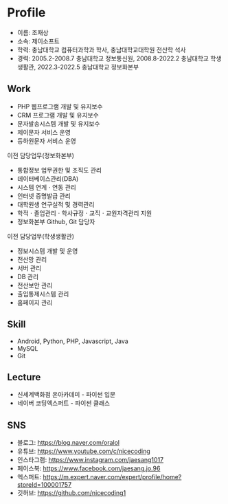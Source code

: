 # Profile

- 이름: 조재상
- 소속: 제이소프트
- 학력: 충남대학교 컴퓨터과학과 학사, 충남대학교대학원 전산학 석사
- 경력: 2005.2-2008.7 충남대학교 정보통신원, 2008.8-2022.2 충남대학교 학생생활관, 2022.3-2022.5 충남대학교 정보화본부

## Work
- PHP 웹프로그램 개발 및 유지보수
- CRM 프로그램 개발 및 유지보수
- 문자발송시스템 개발 및 유지보수
- 제이문자 서비스 운영
- 등하원문자 서비스 운영

이전 담당업무(정보화본부)
- 통합정보 업무권한 및 조직도 관리
- 데이터베이스관리(DBA)
- 시스템 연계ㆍ연동 관리
- 인터넷 증명발급 관리
- 대학원생 연구실적 및 경력관리
- 학적ㆍ졸업관리ㆍ학사규정ㆍ교직ㆍ교원자격관리 지원
- 정보화본부 Github, Git 담당자

이전 담당업무(학생생활관)
- 정보시스템 개발 및 운영
- 전산망 관리
- 서버 관리
- DB 관리
- 전산보안 관리
- 출입통제시스템 관리
- 홈페이지 관리

## Skill
- Android, Python, PHP, Javascript, Java
- MySQL
- Git

## Lecture
- 신세계백화점 온아카데미 - 파이썬 입문
- 네이버 코딩엑스퍼트 - 파이썬 클래스

## SNS
- 블로그: https://blog.naver.com/oralol
- 유튜브: https://www.youtube.com/c/nicecoding
- 인스타그램: https://www.instagram.com/jaesang1017
- 페이스북: https://www.facebook.com/jaesang.jo.96
- 엑스퍼트: https://m.expert.naver.com/expert/profile/home?storeId=100001757
- 깃허브: https://github.com/nicecoding1
